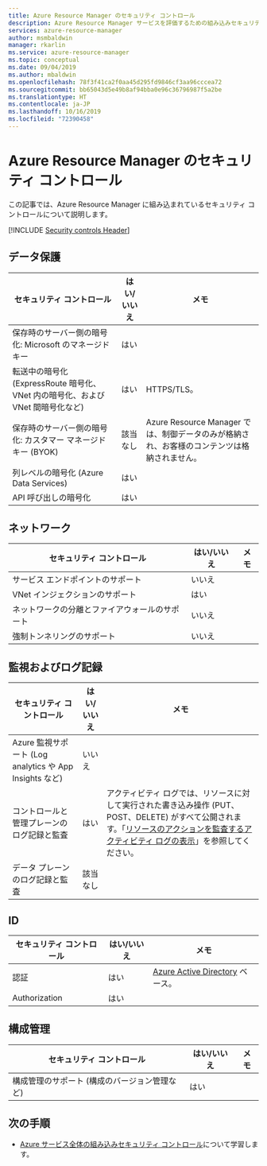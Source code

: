 ```yaml
---
title: Azure Resource Manager のセキュリティ コントロール
description: Azure Resource Manager サービスを評価するための組み込みセキュリティ コントロールのチェックリスト。
services: azure-resource-manager
author: msmbaldwin
manager: rkarlin
ms.service: azure-resource-manager
ms.topic: conceptual
ms.date: 09/04/2019
ms.author: mbaldwin
ms.openlocfilehash: 78f3f41ca2f0aa45d295fd9846cf3aa96cccea72
ms.sourcegitcommit: bb65043d5e49b8af94bba0e96c36796987f5a2be
ms.translationtype: HT
ms.contentlocale: ja-JP
ms.lasthandoff: 10/16/2019
ms.locfileid: "72390458"
---
```

# <a name="security-controls-for-azure-resource-manager"></a>Azure Resource Manager のセキュリティ コントロール

この記事では、Azure Resource Manager に組み込まれているセキュリティ コントロールについて説明します。

[!INCLUDE [Security controls Header](../../includes/security-controls-header.md)]

## <a name="data-protection"></a>データ保護

| セキュリティ コントロール | はい/いいえ | メモ |
|---|---|--|
| 保存時のサーバー側の暗号化: Microsoft のマネージド キー | はい |  |
| 転送中の暗号化 (ExpressRoute 暗号化、VNet 内の暗号化、および VNet 間暗号化など)| はい | HTTPS/TLS。 |
| 保存時のサーバー側の暗号化: カスタマー マネージド キー (BYOK) | 該当なし | Azure Resource Manager では、制御データのみが格納され、お客様のコンテンツは格納されません。 |
| 列レベルの暗号化 (Azure Data Services)| はい | |
| API 呼び出しの暗号化| はい | |

## <a name="network"></a>ネットワーク

| セキュリティ コントロール | はい/いいえ | メモ |
|---|---|--|
| サービス エンドポイントのサポート| いいえ | |
| VNet インジェクションのサポート| はい | |
| ネットワークの分離とファイアウォールのサポート| いいえ |  |
| 強制トンネリングのサポート| いいえ |  |

## <a name="monitoring--logging"></a>監視およびログ記録

| セキュリティ コントロール | はい/いいえ | メモ|
|---|---|--|
| Azure 監視サポート (Log analytics や App Insights など)| いいえ | |
| コントロールと管理プレーンのログ記録と監査| はい | アクティビティ ログでは、リソースに対して実行された書き込み操作 (PUT、POST、DELETE) がすべて公開されます。「[リソースのアクションを監査するアクティビティ ログの表示](resource-group-audit.md)」を参照してください。 |
| データ プレーンのログ記録と監査| 該当なし | |

## <a name="identity"></a>ID

| セキュリティ コントロール | はい/いいえ | メモ|
|---|---|--|
| 認証| はい | [Azure Active Directory](/azure/active-directory) ベース。|
| Authorization| はい | |

## <a name="configuration-management"></a>構成管理

| セキュリティ コントロール | はい/いいえ | メモ|
|---|---|--|
| 構成管理のサポート (構成のバージョン管理など)| はい |  |

## <a name="next-steps"></a>次の手順

- [Azure サービス全体の組み込みセキュリティ コントロール](../security/fundamentals/security-controls.md)について学習します。